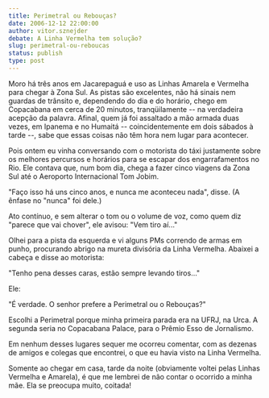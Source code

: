 ```yaml
---
title: Perimetral ou Rebouças?
date: 2006-12-12 22:00:00
author: vitor.sznejder
debate: A Linha Vermelha tem solução?
slug: perimetral-ou-reboucas
status: publish 
type: post
---
```


Moro há três anos em Jacarepaguá e uso as Linhas Amarela e Vermelha para chegar à Zona Sul. As pistas são excelentes, não há sinais nem guardas de trânsito e, dependendo do dia e do horário, chego em Copacabana em cerca de 20 minutos, tranqüilamente -- na verdadeira acepção da palavra. Afinal, quem já foi assaltado a mão armada duas vezes, em Ipanema e no Humaitá -- coincidentemente em dois sábados à tarde --, sabe que essas coisas não têm hora nem lugar para acontecer.  
  
Pois ontem eu vinha conversando com o motorista do táxi justamente sobre os melhores percursos e horários para se escapar dos engarrafamentos no Rio. Ele contava que, num bom dia, chega a fazer cinco viagens da Zona Sul até o Aeroporto Internacional Tom Jobim.  
  
"Faço isso há uns cinco anos, e nunca me aconteceu nada", disse. (A ênfase no "nunca" foi dele.)  
  
Ato contínuo, e sem alterar o tom ou o volume de voz, como quem diz "parece que vai chover", ele avisou: "Vem tiro aí..."  
  
Olhei para a pista da esquerda e vi alguns PMs correndo de armas em punho, procurando abrigo na mureta divisória da Linha Vermelha. Abaixei a cabeça e disse ao motorista:   
  
"Tenho pena desses caras, estão sempre levando tiros..."   
  
Ele:  
  
"É verdade. O senhor prefere a Perimetral ou o Rebouças?"  
  
Escolhi a Perimetral porque minha primeira parada era na UFRJ, na Urca. A segunda seria no Copacabana Palace, para o Prêmio Esso de Jornalismo.  
  
Em nenhum desses lugares sequer me ocorreu comentar, com as dezenas de amigos e colegas que encontrei, o que eu havia visto na Linha Vermelha.   
  
Somente ao chegar em casa, tarde da noite (obviamente voltei pelas Linhas Vermelha e Amarela), é que me lembrei de não contar o ocorrido a minha mãe. Ela se preocupa muito, coitada!
